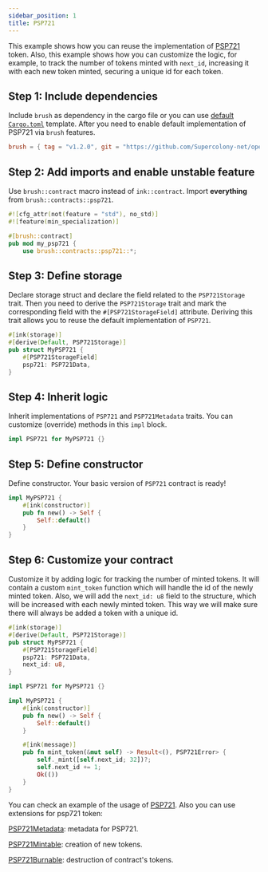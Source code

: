 ```yaml
---
sidebar_position: 1
title: PSP721
---
```


This example shows how you can reuse the implementation of [PSP721](https://github.com/Supercolony-net/openbrush-contracts/tree/main/contracts/token/psp721) token. Also, this example shows how you can customize the logic, for example, to track the number of tokens minted with `next_id`, increasing it with each new token minted, securing a unique id for each token.

## Step 1: Include dependencies

Include `brush` as dependency in the cargo file or you can use [default `Cargo.toml`](/smart-contracts/overview#the-default-toml-of-your-project-with-openbrush) template.
After you need to enable default implementation of PSP721 via `brush` features.

```toml
brush = { tag = "v1.2.0", git = "https://github.com/Supercolony-net/openbrush-contracts", default-features = false, features = ["psp721"] }
```

## Step 2: Add imports and enable unstable feature

Use `brush::contract` macro instead of `ink::contract`. Import **everything** from `brush::contracts::psp721`.

```rust
#![cfg_attr(not(feature = "std"), no_std)]
#![feature(min_specialization)]

#[brush::contract]
pub mod my_psp721 {
    use brush::contracts::psp721::*;
```

## Step 3: Define storage

Declare storage struct and declare the field related to the `PSP721Storage` trait. Then you need to derive the `PSP721Storage` trait and mark the corresponding field with the `#[PSP721StorageField]` attribute. Deriving this trait allows you to reuse the default implementation of `PSP721`.

```rust
#[ink(storage)]
#[derive(Default, PSP721Storage)]
pub struct MyPSP721 {
    #[PSP721StorageField]
    psp721: PSP721Data,
}
```

## Step 4: Inherit logic

Inherit implementations of `PSP721` and `PSP721Metadata` traits. You can customize (override) methods in this `impl` block.

```rust
impl PSP721 for MyPSP721 {}

```

## Step 5: Define constructor

Define constructor. Your basic version of `PSP721` contract is ready!

```rust
impl MyPSP721 {
    #[ink(constructor)]
    pub fn new() -> Self {
        Self::default()
    }
}
```

## Step 6: Customize your contract

Customize it by adding logic for tracking the number of minted tokens. It will contain a custom `mint_token` function which will handle the id of the newly minted token. Also, we will add the `next_id: u8` field to the structure, which will be increased with each newly minted token. This way we will make sure there will always be added a token with a unique id. 

```rust
#[ink(storage)]
#[derive(Default, PSP721Storage)]
pub struct MyPSP721 {
    #[PSP721StorageField]
    psp721: PSP721Data,
    next_id: u8,
}

impl PSP721 for MyPSP721 {}

impl MyPSP721 {
    #[ink(constructor)]
    pub fn new() -> Self {
        Self::default()
    }

    #[ink(message)]
    pub fn mint_token(&mut self) -> Result<(), PSP721Error> {
        self._mint([self.next_id; 32])?;
        self.next_id += 1;
        Ok(())
    }
}
```

You can check an example of the usage of [PSP721](https://github.com/Supercolony-net/openbrush-contracts/tree/main/examples/psp721).
Also you can use extensions for psp721 token:

[PSP721Metadata](/smart-contracts/PSP721/extensions/metadata): metadata for PSP721.

[PSP721Mintable](/smart-contracts/PSP721/extensions/mintable): creation of new tokens.

[PSP721Burnable](/smart-contracts/PSP721/extensions/burnable): destruction of contract's tokens.
